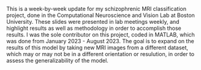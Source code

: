 This is a week-by-week update for my schizophrenic MRI classification project, done in the Computational Neuroscience and Vision Lab at Boston University. These slides were presented in lab meetings weekly, and highlight results as well as methodology in order to accomplish those results.
I was the sole contributor on this project, coded in MATLAB, which was done from January 2023 - August 2023. 
The goal is to expand on the results of this model by taking new MRI images from a different dataset, which may or may not be in a different
orientation or resulution, in order to assess the generalizability of the model. 
